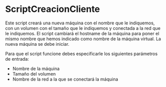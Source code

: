# ScriptCreacionCliente

Este script creará una nueva máquina con el nombre que le indiquemos, con un volumen con el tamaño que le indiquemos y conectada a la red que le indiquemos. El script cambiará el hostname de la máquina para poner el mismo nombre que hemos indicado como nombre de la máquina virtual. La nueva máquina se debe iniciar.

Para que el script funcione debes especificarle los siguientes parámetros de entrada:

* Nombre de la máquina
* Tamaño del volumen
* Nombre de la red a la que se conectará la máquina
